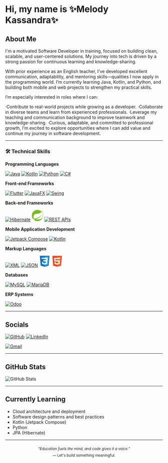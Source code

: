 <h1> Hi, my name is ✨Melody Kassandra✨</h1>

## About Me

I'm a motivated Software Developer in training, focused on building clean, scalable, and user-centered solutions. My journey into tech is driven by a strong passion for continuous learning and knowledge-sharing.

With prior experience as an English teacher, I’ve developed excellent communication, adaptability, and mentoring skills—qualities I now apply in the programming world. I’m currently learning Java, Kotlin, and Python, and building both mobile and web projects to strengthen my practical skills.

I’m especially interested in roles where I can:

·Contribute to real-world projects while growing as a developer.
·Collaborate in diverse teams and learn from experienced professionals.
·Leverage my teaching and communication background to improve teamwork and knowledge-sharing.
·Curious, adaptable, and committed to professional growth, I’m excited to explore opportunities where I can add value and continue my journey in software development.

---

### 🛠️ Technical Skills  

**Programming Languages**  
<p align="left">
<a href="https://www.oracle.com/java/" target="_blank" rel="noreferrer" title="Java"><img src="https://raw.githubusercontent.com/danielcranney/readme-generator/main/public/icons/skills/java-colored.svg" width="36" height="36" alt="Java" /></a>
<a href="https://kotlinlang.org/" target="_blank" rel="noreferrer" title="Kotlin"><img src="https://raw.githubusercontent.com/danielcranney/readme-generator/main/public/icons/skills/kotlin-colored.svg" width="36" height="36" alt="Kotlin" /></a>
<a href="https://www.python.org/" target="_blank" rel="noreferrer" title="Python"><img src="https://raw.githubusercontent.com/danielcranney/readme-generator/main/public/icons/skills/python-colored.svg" width="36" height="36" alt="Python" /></a>
<a href="https://learn.microsoft.com/en-us/dotnet/csharp/" target="_blank" rel="noreferrer" title="C#"><img src="https://raw.githubusercontent.com/danielcranney/readme-generator/main/public/icons/skills/csharp-colored.svg" width="36" height="36" alt="C#" /></a>
</p>  

**Front-end Frameworks**  
<p align="left">
<a href="https://flutter.dev/" target="_blank" rel="noreferrer" title="Flutter"><img src="https://raw.githubusercontent.com/danielcranney/readme-generator/main/public/icons/skills/flutter-colored.svg" width="36" height="36" alt="Flutter" /></a>
<a href="https://openjfx.io/" target="_blank" rel="noreferrer" title="JavaFX"><img src="https://cdn.jsdelivr.net/gh/devicons/devicon/icons/java/java-original.svg" width="36" height="36" alt="JavaFX" /></a>
<a href="https://en.wikipedia.org/wiki/Swing_(Java)" target="_blank" rel="noreferrer" title="Swing"><img src="https://cdn.jsdelivr.net/gh/devicons/devicon/icons/java/java-original.svg" width="36" height="36" alt="Swing" /></a>
</p>  

**Back-end Frameworks**  
<p align="left">
<a href="https://hibernate.org/" target="_blank" rel="noreferrer" title="Hibernate"><img src="https://cdn.jsdelivr.net/gh/devicons/devicon/icons/hibernate/hibernate-original.svg" width="36" height="36" alt="Hibernate" /></a>
<a href="https://spring.io/" target="_blank" rel="noreferrer" title="Spring"><img src="https://raw.githubusercontent.com/devicons/devicon/master/icons/spring/spring-original.svg" width="36" height="36" alt="Spring" /></a>
<a href="https://restfulapi.net/" target="_blank" rel="noreferrer" title="RESTful APIs"><img src="https://cdn.jsdelivr.net/gh/devicons/devicon/icons/restapi/restapi-original.svg" width="36" height="36" alt="REST APIs" /></a>
</p>  

**Mobile Application Development**  
<p align="left">
<a href="https://developer.android.com/jetpack/compose" target="_blank" rel="noreferrer" title="Jetpack Compose"><img src="https://cdn.jsdelivr.net/gh/devicons/devicon/icons/android/android-original.svg" width="36" height="36" alt="Jetpack Compose" /></a>
<a href="https://kotlinlang.org/" target="_blank" rel="noreferrer" title="Kotlin"><img src="https://raw.githubusercontent.com/danielcranney/readme-generator/main/public/icons/skills/kotlin-colored.svg" width="36" height="36" alt="Kotlin" /></a>
</p>  

**Markup Languages**  
<p align="left">
<a href="https://www.w3.org/XML/" target="_blank" rel="noreferrer" title="XML"><img src="https://cdn.jsdelivr.net/gh/devicons/devicon/icons/xml/xml-original.svg" width="36" height="36" alt="XML" /></a>
<a href="https://www.json.org/" target="_blank" rel="noreferrer" title="JSON"><img src="https://img.icons8.com/ios/452/json.png" width="36" height="36" alt="JSON" /></a>
<a href="https://www.w3.org/TR/CSS/#css" target="_blank" rel="noreferrer" title="CSS"><img src="https://raw.githubusercontent.com/devicons/devicon/master/icons/css3/css3-original.svg" width="36" height="36" alt="CSS" /></a>
<a href="https://developer.mozilla.org/docs/Web/HTML" target="_blank" rel="noreferrer" title="HTML"><img src="https://raw.githubusercontent.com/devicons/devicon/master/icons/html5/html5-original.svg" width="36" height="36" alt="HTML" /></a>
</p>  

**Databases**  
<p align="left">
<a href="https://www.mysql.com/" target="_blank" rel="noreferrer" title="MySQL"><img src="https://raw.githubusercontent.com/danielcranney/readme-generator/main/public/icons/skills/mysql-colored.svg" width="36" height="36" alt="MySQL" /></a>
<a href="https://mariadb.org/" target="_blank" rel="noreferrer" title="MariaDB"><img src="https://cdn.jsdelivr.net/gh/devicons/devicon/icons/mariadb/mariadb-original.svg" width="36" height="36" alt="MariaDB" /></a>
</p>  

**ERP Systems**  
<p align="left">
<a href="https://www.odoo.com/" target="_blank" rel="noreferrer" title="Odoo"><img src="https://cdn.iconscout.com/icon/free/png-256/free-odoo-226078.png" width="36" height="36" alt="Odoo" /></a>
</p>  



---

## Socials

<p align="left"> 
<a href="https://www.github.com/MelodyKassandra" target="_blank" rel="noreferrer"> <img src="https://raw.githubusercontent.com/danielcranney/readme-generator/main/public/icons/socials/github.svg" width="32" height="32" alt="GitHub" /></a> 
<a href="https://www.linkedin.com/in/melody-kassandra-monedero-garcia-intern/" target="_blank" rel="noreferrer"> <img src="https://raw.githubusercontent.com/danielcranney/readme-generator/main/public/icons/socials/linkedin.svg" width="32" height="32" alt="LinkedIn" /></a>
  
[![Gmail](https://img.shields.io/badge/Email-D14836?style=flat&logo=gmail&logoColor=white)](mailto:melody.thiar@gmail.com) 
  <!--🛠️ [Download my CV](https://raw.githubusercontent.com/JuanJGP10/JuanJGP10/main/assets/CV_Juan.pdf)-->
</p>

---

## GitHub Stats

![GitHub Stats](https://github-readme-stats.vercel.app/api?username=MelodyKassandra&show_icons=true&theme=tokyonight&hide_border=true)  

---

## Currently Learning

- Cloud architecture and deployment
- Software design patterns and best practices
- Kotlin (Jetpack Compose)
- Python
- JPA (Hibernate)

---

<p align="center">
  <sub><i>"Education fuels the mind, and code gives it a voice."</i></sub><br>
  <sub>— Let's build something meaningful.</sub>
</p>
